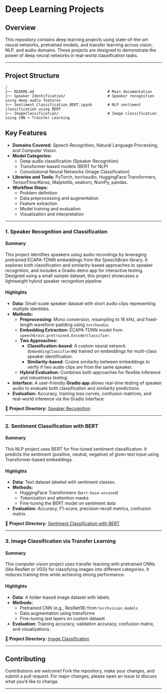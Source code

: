 # Deep Learning Projects

## **Overview**
This repository contains deep learning projects using state-of-the-art neural networks, pretrained models, and transfer learning across vision, NLP, and audio domains. These projects are designed to demonstrate the power of deep neural networks in real-world classification tasks.

---

## **Project Structure**

```plaintext
/
├── README.md                                 # Main documentation
├── Speaker Identification/                   # Speaker recognition using deep audio features
├── Sentiment_Classification_BERT.ipynb       # NLP sentiment classification using BERT
├── ImageClassification/                      # Image classification using CNN + Transfer Learning

```
## **Key Features**

- **Domains Covered:** Speech Recognition, Natural Language Processing, and Computer Vision.
- **Model Categories:**
  - Deep audio classification (Speaker Recognition)
  - Transformer-based models (BERT for NLP)
  - Convolutional Neural Networks (Image Classification)
- **Libraries and Tools:** PyTorch, torchaudio, HuggingFace Transformers, TensorFlow/Keras, Matplotlib, seaborn, NumPy, pandas.
- **Workflow Steps:**
  - Problem definition
  - Data preprocessing and augmentation
  - Feature extraction
  - Model training and evaluation
  - Visualization and interpretation

---

### **1. Speaker Recognition and Classification**

#### **Summary**
This project identifies speakers using audio recordings by leveraging pretrained ECAPA-TDNN embeddings from the SpeechBrain library. It explores both classification and similarity-based approaches to speaker recognition, and includes a Gradio demo app for interactive testing. Designed using a small sample dataset, this project showcases a lightweight hybrid speaker recognition pipeline.

#### **Highlights**
- **Data:** Small-scale speaker dataset with short audio clips representing multiple identities.
- **Methods:**
  - **Preprocessing:** Mono conversion, resampling to 16 kHz, and fixed-length waveform padding using `torchaudio`.
  - **Embedding Extraction:** ECAPA-TDNN model from `speechbrain.pretrained.EncoderClassifier`.
  - **Two Approaches:**
    -  **Classification-based**: A custom neural network (`EmbeddingClassifierBN`) trained on embeddings for multi-class speaker identification.
    -  **Similarity-based**: Cosine similarity between embeddings to verify if two audio clips are from the same speaker.
  - **Hybrid Evaluation:** Combines both approaches for flexible inference and robustness testing.
- **Interface:** A user-friendly **Gradio app** allows real-time testing of speaker audio to evaluate both classification and similarity predictions.
- **Evaluation:** Accuracy, training loss curves, confusion matrices, and real-world inference via the Gradio interface.

📁 **Project Directory:** [Speaker Recognition](./Speaker%20Identification/)

---

### **2. Sentiment Classification with BERT**

#### **Summary**
This NLP project uses BERT for fine-tuned sentiment classification. It predicts the sentiment (positive, neutral, negative) of given text input using Transformer-based embeddings.

#### **Highlights**
- **Data:** Text dataset labeled with sentiment classes.
- **Methods:**
  - HuggingFace Transformers (`bert-base-uncased`)
  - Tokenization and attention masks
  - Fine-tuning the BERT model on sentiment data
- **Evaluation:** Accuracy, F1-score, precision-recall metrics, confusion matrix.

📁 **Project Directory:** [Sentiment Classification with BERT](./Sentiment_Classification_with_BERT_via_Transfer_Learning.ipynb)

---

### **3. Image Classification via Transfer Learning**

#### **Summary**
This computer vision project uses transfer learning with pretrained CNNs (like ResNet or VGG) for classifying images into different categories. It reduces training time while achieving strong performance.

#### **Highlights**
- **Data:** A folder-based image dataset with labels.
- **Methods:**
  - Pretrained CNN (e.g., ResNet18) from `torchvision.models`
  - Data augmentation using transforms
  - Fine-tuning last layers on custom dataset
- **Evaluation:** Training accuracy, validation accuracy, confusion matrix, and visualizations.

📁 **Project Directory:** [Image Classification](./ImageClassification/)

---

## **Contributing**

Contributions are welcome! Fork the repository, make your changes, and submit a pull request. For major changes, please open an issue to discuss what you’d like to change.

---

